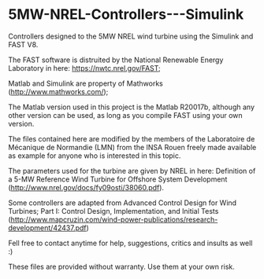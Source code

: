 # 5MW-NREL-Controllers---Simulink
Controllers designed to the 5MW NREL wind turbine using the Simulink and FAST V8.

The FAST software is distruited by the National Renewable Energy Laboratory in here: https://nwtc.nrel.gov/FAST;

Matlab and Simulink are property of Mathworks (http://www.mathworks.com/);

The Matlab version used in this project is the Matlab R20017b, although any other version can be used, as long as you compile FAST using your own version.


The files contained here are modified by the members of the Laboratoire de Mécanique de Normandie (LMN) from the INSA Rouen freely made available as example for anyone who is interested in this topic.

The parameters used for the turbine are given by NREL in here: Definition of a 5-MW Reference Wind Turbine for Offshore System Development (http://www.nrel.gov/docs/fy09osti/38060.pdf).

Some controllers are adapted from Advanced Control Design for Wind Turbines; Part I: Control Design, Implementation, and Initial Tests  (http://www.mapcruzin.com/wind-power-publications/research-development/42437.pdf)


Fell free to contact anytime for help, suggestions, critics and insults as well :)

These files are provided without warranty. Use them at your own risk.

